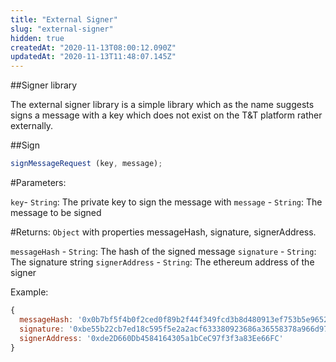 ```yaml
---
title: "External Signer"
slug: "external-signer"
hidden: true
createdAt: "2020-11-13T08:00:12.090Z"
updatedAt: "2020-11-13T11:48:07.145Z"
---
```

##Signer library

The external signer library is a simple library which as the name suggests signs a message with a key which does not exist on the T&T platform rather externally.

##Sign

```js
signMessageRequest (key, message);
```
#Parameters:

`key`- `String`: The private key to sign the message with
`message` - `String`: The message to be signed

#Returns:
`Object` with properties messageHash, signature, signerAddress.

`messageHash` - `String`: The hash of the signed message
`signature` - `String`: The signature string
`signerAddress` - `String`: The ethereum address of the signer

Example:
```js
{
  messageHash: '0x0b7bf5f4b0f2ced0f89b2f44f349fcd3b8d480913ef753b5e965248520c236c0',
  signature: '0xbe55b22cb7ed18c595f5e2a2acf633380923686a36558378a966d973984649506a23798f2835a7c05548fb48dd1fb63609263ec4fe82748d97ebca94c03c0dd31c',
  signerAddress: '0xde2D660Db4584164305a1bCeC97f3f3a83Ee66FC'
}
```